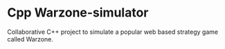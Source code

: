 # Cpp Warzone-simulator
Collaborative C++ project to simulate a popular web based strategy game called Warzone. 
